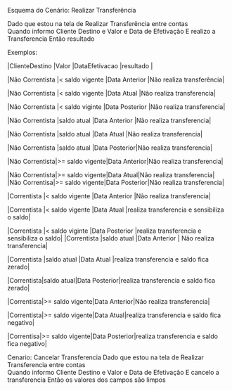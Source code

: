 Esquema do Cenário: Realizar Transferência 

Dado que estou na tela de Realizar Transferência entre contas  
Quando informo Cliente Destino 
    <ClienteDestino> e Valor <Valor> e Data de Efetivação <DataEfetivacao>
E realizo a Transferencia
Então  resultado<resultado>



Exemplos:

|ClienteDestino   |Valor            |DataEfetivacao  |resultado                |

|Não Correntista  |< saldo vigente  |Data Anterior   |Não realiza transferência|

|Não Correntista  |< saldo vigente  |Data Atual      |Não realiza transferencia|

|Não Correntista  |< saldo viginte  |Data Posterior  |Não realiza transferencia|

|Não Correntista  |saldo atual      |Data Anterior   |Não realiza transferencia|

|Não Correntista  |saldo atual      |Data Atual      |Não realiza transferencia|

|Não Correntista  |saldo atual        |Data Posterior|Não realiza transferencia|

|Não Correntista|>= saldo vigente|Data Anterior|Não realiza transferencia|

|Não Correntista|>= saldo vigente|Data Atual|Não realiza transferencia|
|Não Correntisa|>= saldo vigente|Data Posterior|Não realiza transferencia|

|Correntista  |< saldo vigente  |Data Anterior   |Não realiza transferencia|

|Correntista  |< saldo vigente  |Data Atual      |realiza transferencia e  sensibiliza o saldo|

|Correntista  |< saldo viginte  |Data Posterior  |realiza transferencia e sensibiliza o saldo|
|Correntista  |saldo atual      |Data Anterior  | Não realiza transferencia|

|Correntista |saldo atual       |Data Atual        |realiza transferencia e saldo fica zerado|

|Correntista|saldo atual|Data Posterior|realiza transferencia e saldo fica zerado|

|Correntista|>= saldo vigente|Data Anterior|Não realiza transferencia|

|Correntista|>= saldo vigente|Data Atual|realiza transferencia e saldo fica negativo|

|Correntisa|>= saldo vigente|Data Posterior|realiza transferencia e saldo fica negativo|

Cenario: Cancelar Transferencia
Dado que estou na tela de Realizar Transferencia entre contas  
Quando informo Cliente Destino  e Valor e Data de Efetivação 
E cancelo a transferencia
Então os valores dos campos são limpos 
